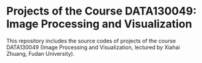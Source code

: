 # Projects of the Course DATA130049: Image Processing and Visualization
This repository includes the source codes of projects of the course DATA130049 (Image Processing and Visualization, lectured by Xiahai Zhuang, Fudan University).

